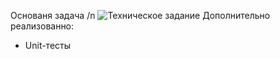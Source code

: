 Основаня задача /n
![Техническое задание](https://i.imgur.com/lca46mV.png)
Дополнительно реализованно:
- Unit-тесты
